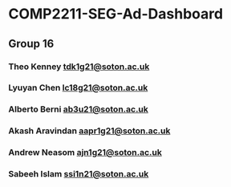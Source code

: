 # COMP2211-SEG-Ad-Dashboard

## Group 16

### Theo Kenney tdk1g21@soton.ac.uk

### Lyuyan Chen lc18g21@soton.ac.uk

### Alberto Berni ab3u21@soton.ac.uk

### Akash Aravindan aapr1g21@soton.ac.uk

### Andrew Neasom ajn1g21@soton.ac.uk

### Sabeeh Islam ssi1n21@soton.ac.uk
